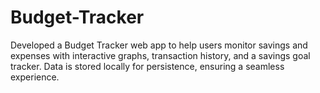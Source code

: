 # Budget-Tracker
Developed a Budget Tracker web app to help users monitor savings and expenses with interactive graphs, transaction history, and a savings goal tracker. Data is stored locally for persistence, ensuring a seamless experience.
